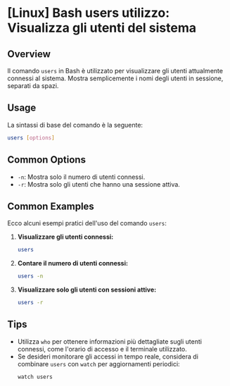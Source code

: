 # [Linux] Bash users utilizzo: Visualizza gli utenti del sistema

## Overview
Il comando `users` in Bash è utilizzato per visualizzare gli utenti attualmente connessi al sistema. Mostra semplicemente i nomi degli utenti in sessione, separati da spazi.

## Usage
La sintassi di base del comando è la seguente:

```bash
users [options]
```

## Common Options
- `-n`: Mostra solo il numero di utenti connessi.
- `-r`: Mostra solo gli utenti che hanno una sessione attiva.

## Common Examples
Ecco alcuni esempi pratici dell'uso del comando `users`:

1. **Visualizzare gli utenti connessi:**
   ```bash
   users
   ```

2. **Contare il numero di utenti connessi:**
   ```bash
   users -n
   ```

3. **Visualizzare solo gli utenti con sessioni attive:**
   ```bash
   users -r
   ```

## Tips
- Utilizza `who` per ottenere informazioni più dettagliate sugli utenti connessi, come l'orario di accesso e il terminale utilizzato.
- Se desideri monitorare gli accessi in tempo reale, considera di combinare `users` con `watch` per aggiornamenti periodici:
  ```bash
  watch users
  ```